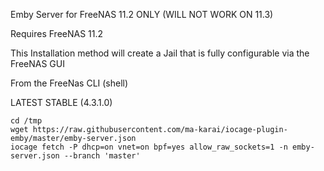Emby Server for FreeNAS 11.2 ONLY (WILL NOT WORK ON 11.3)

Requires FreeNAS 11.2

This Installation method will create a Jail that is fully configurable via the FreeNAS GUI

From the FreeNas CLI (shell)

LATEST STABLE (4.3.1.0)

    cd /tmp
    wget https://raw.githubusercontent.com/ma-karai/iocage-plugin-emby/master/emby-server.json
    iocage fetch -P dhcp=on vnet=on bpf=yes allow_raw_sockets=1 -n emby-server.json --branch 'master' 

